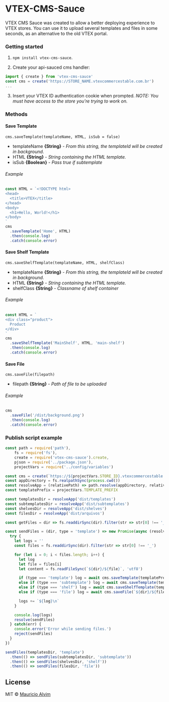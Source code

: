 VTEX-CMS-Sauce
==============
VTEX CMS Sauce was created to allow a better deploying experience to VTEX stores. You can use it to upload several templates and files in some seconds, as an alternative to the old VTEX portal.

### Getting started
1. `npm install vtex-cms-sauce`.


2. Create your api-sauced cms handler:
```javascript
import { create } from 'vtex-cms-sauce'
const cms = create('https://STORE_NAME.vtexcommercestable.com.br')
...
```

3. Insert your VTEX ID authentication cookie when prompted.
*NOTE: You must have access to the store you're trying to work on.*

### Methods

#### Save Template
`cms.saveTemplate(templateName, HTML, isSub = false)`
* templateName **{String}** - *From this string, the templateId will be created in background.*
* HTML **{String}** - *String containing the HTML template.*
* isSub **{Boolean}** - *Pass true if subtemplate*

###### Example
```javascript
const HTML = `<!DOCTYPE html>
<head>
  <title>VTEX</title>
</head>
<body>
  <h1>Hello, World!</h1>
</body>
`
cms
  .saveTemplate('Home', HTML)
  .then(console.log)
  .catch(console.error)
```

#### Save Shelf Template
`cms.saveShelfTemplate(templateName, HTML, shelfClass)`
* templateName **{String}** - *From this string, the templateId will be created in background.*
* HTML **{String}** - *String containing the HTML template.*
* shelfClass **{String}** - *Classname of shelf container*

###### Example
```javascript
const HTML = `
<div class="product">
  Product
</div>
`
cms
  .saveShelfTemplate('MainShelf', HTML, 'main-shelf')
  .then(console.log)
  .catch(console.error)
```

#### Save File
`cms.saveFile(filepath)`
* filepath **{String}** - *Path of file to be uploaded*

###### Example
```javascript
cms
  .saveFile('/dist/background.png')
  .then(console.log)
  .catch(console.error)
```

### Publish script example
```javascript
const path = require('path'),
    fs = require('fs'),
    create = require('vtex-cms-sauce').create,
    pjson = require('../package.json'),
    projectVars = require('../config/variables')

const cms = create(`https://${projectVars.STORE_ID}.vtexcommercestable.com.br`)
const appDirectory = fs.realpathSync(process.cwd())
const resolveApp = (relativePath) => path.resolve(appDirectory, relativePath)
const templatePrefix = projectVars.TEMPLATE_PREFIX

const templatesDir = resolveApp('dist/templates')
const subtemplatesDir = resolveApp('dist/subtemplates')
const shelvesDir = resolveApp('dist/shelves')
const filesDir = resolveApp('dist/arquivos')

const getFiles = dir => fs.readdirSync(dir).filter(str => str[0] !== '_')

const sendFiles = (dir, type = 'template') => new Promise(async (resolve, reject) => {
  try {
    let logs = ''
    const files = fs.readdirSync(dir).filter(str => str[0] !== '_')

    for (let i = 0; i < files.length; i++) {
      let log
      let file = files[i]
      let content = fs.readFileSync(`${dir}/${file}`, 'utf8')

      if (type === 'template') log = await cms.saveTemplate(templatePrefix + file.replace('.html', '').replace('index', 'Home'), content)
      else if (type === 'subtemplate') log = await cms.saveTemplate(templatePrefix + file.replace('.html', ''), content, true)
      else if (type === 'shelf') log = await cms.saveShelfTemplate(templatePrefix + file.replace('.html', ''), content, 'prateleira')
      else if (type === 'file') log = await cms.saveFile(`${dir}/${file}`)

      logs += `${log}\n`
    }

    console.log(logs)
    resolve(sendFiles)
  } catch(err) {
    console.error('Error while sending files.')
    reject(sendFiles)
  }
})

sendFiles(templatesDir, 'template')
  .then(() => sendFiles(subtemplatesDir, 'subtemplate'))
  .then(() => sendFiles(shelvesDir, 'shelf'))
  .then(() => sendFiles(filesDir, 'file'))
```

## License
MIT © [Mauricio Alvim](https://github.com/alvimm)
